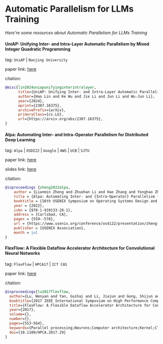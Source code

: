 
# Automatic Parallelism for LLMs Training
*Here're some resources about Automatic Parallelism for LLMs Training*


#### UniAP: Unifying Inter- and Intra-Layer Automatic Parallelism by Mixed Integer Quadratic Programming

tag: `UniAP` | `Nanjing University`

paper link: [here](https://arxiv.org/pdf/2307.16375)

citation:

```bibtex
@misc{lin2024uniapunifyinginterintralayer,
      title={UniAP: Unifying Inter- and Intra-Layer Automatic Parallelism by Mixed Integer Quadratic Programming}, 
      author={Hao Lin and Ke Wu and Jie Li and Jun Li and Wu-Jun Li},
      year={2024},
      eprint={2307.16375},
      archivePrefix={arXiv},
      primaryClass={cs.LG},
      url={https://arxiv.org/abs/2307.16375}, 
}
```


#### Alpa: Automating Inter- and Intra-Operator Parallelism for Distributed Deep Learning

tag: `Alpa` | `OSDI22` | `Google` | `AWS` | `UCB` | `SJTU`

paper link: [here](https://www.usenix.org/system/files/osdi22-zheng-lianmin.pdf)

slides link: [here](https://www.usenix.org/sites/default/files/conference/protected-files/osdi22_slides_zheng-lianmin.pdf)

citation:

```bibtex
@inproceedings {zheng2022alpa,
    author = {Lianmin Zheng and Zhuohan Li and Hao Zhang and Yonghao Zhuang and Zhifeng Chen and Yanping Huang and Yida Wang and Yuanzhong Xu and Danyang Zhuo and Eric P. Xing and Joseph E. Gonzalez and Ion Stoica},
    title = {Alpa: Automating Inter- and {Intra-Operator} Parallelism for Distributed Deep Learning},
    booktitle = {16th USENIX Symposium on Operating Systems Design and Implementation (OSDI 22)},
    year = {2022},
    isbn = {978-1-939133-28-1},
    address = {Carlsbad, CA},
    pages = {559--578},
    url = {https://www.usenix.org/conference/osdi22/presentation/zheng-lianmin},
    publisher = {USENIX Association},
    month = jul
}
```


#### FlexFlow: A Flexible Dataflow Accelerator Architecture for Convolutional Neural Networks

tag: `FlexFlow` | `HPCA17` | `ICT CAS`

paper link: [here](https://ieeexplore.ieee.org/document/7920855)

citation:

```bibtex
@inproceedings{lu2017flexflow,
  author={Lu, Wenyan and Yan, Guihai and Li, Jiajun and Gong, Shijun and Han, Yinhe and Li, Xiaowei},
  booktitle={2017 IEEE International Symposium on High Performance Computer Architecture (HPCA)}, 
  title={FlexFlow: A Flexible Dataflow Accelerator Architecture for Convolutional Neural Networks}, 
  year={2017},
  volume={},
  number={},
  pages={553-564},
  keywords={Parallel processing;Neurons;Computer architecture;Kernel;Clocks;Pipelines;Biological neural networks;Flexible Dataflow;Complementary Effect;Convolutional Neural Networks;Accelerator},
  doi={10.1109/HPCA.2017.29}
}
```